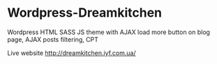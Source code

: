 # Wordpress-Dreamkitchen
Wordpress HTML SASS JS theme with AJAX load more button on blog page, AJAX posts filtering, CPT

Live website http://dreamkitchen.iyf.com.ua/
